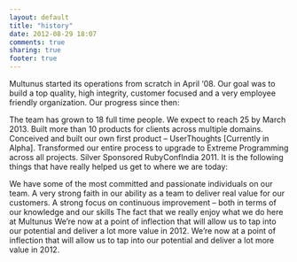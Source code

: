```yaml
---
layout: default
title: "history"
date: 2012-08-29 18:07
comments: true
sharing: true
footer: true
---
```

<!--- Text above this line will appear in the blog listing[index page] -->
<!-- more -->
<!--- Text below this line will not appear in the blog listing[index page] but will appear when the user is viewing the full post-->
<div >		

Multunus started its operations from scratch in April ‘08. Our goal was to build a top quality, high integrity, customer focused and a very employee friendly organization. Our progress since then:

The team has grown to 18 full time people. We expect to reach 25 by March 2013.
Built more than 10 products for clients across multiple domains.
Conceived and built our own first product – UserThoughts [Currently in Alpha].
Transformed our entire process to upgrade to Extreme Programming across all projects.
Silver Sponsored RubyConfIndia 2011.
It is the following things that have really helped us get to where we are today:

We have some of the most committed and passionate individuals on our team.
A very strong faith in our ability as a team to deliver real value for our customers.
A strong focus on continuous improvement – both in terms of our knowledge and our skills
The fact that we really enjoy what we do here at Multunus
We’re now at a point of inflection that will allow us to tap into our potential and deliver a lot more value in 2012.
We’re now at a point of inflection that will allow us to tap into our potential and deliver a lot more value in 2012.


</div>